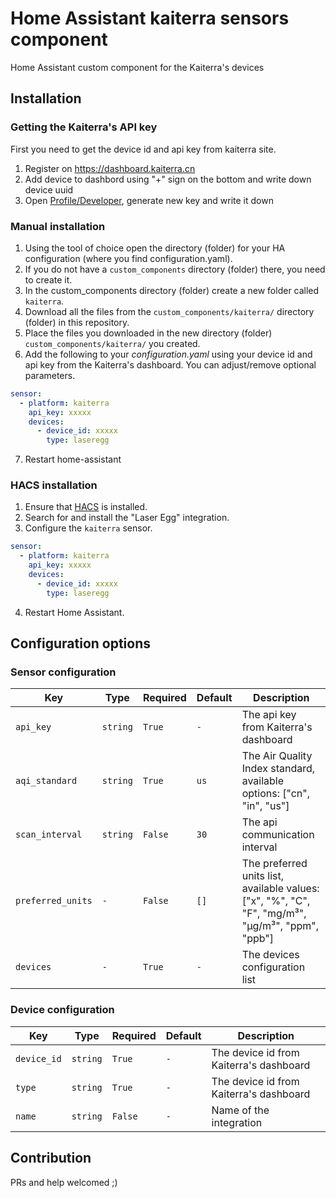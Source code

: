 # Home Assistant kaiterra sensors component
Home Assistant custom component for the Kaiterra's devices

## Installation

### Getting the Kaiterra's API key
First you need to get the device id and api key from kaiterra site.
1. Register on https://dashboard.kaiterra.cn
2. Add device to dashbord using "+" sign on the bottom and write down device uuid
3. Open [Profile/Developer](https://dashboard.kaiterra.cn/me/account/developer), generate new key and write it down

### Manual installation
1. Using the tool of choice open the directory (folder) for your HA configuration (where you find configuration.yaml).
2. If you do not have a `custom_components` directory (folder) there, you need to create it.
3. In the custom_components directory (folder) create a new folder called `kaiterra`.
4. Download all the files from the `custom_components/kaiterra/` directory (folder) in this repository.
5. Place the files you downloaded in the new directory (folder) `custom_components/kaiterra/` you created.
6. Add the following to your _configuration.yaml_ using your device id and api key from the Kaiterra's dashboard. You can adjust/remove optional parameters.

```yaml
sensor:
  - platform: kaiterra
    api_key: xxxxx
    devices:
      - device_id: xxxxx
        type: laseregg 
```

7. Restart home-assistant

### HACS installation
1. Ensure that [HACS](https://custom-components.github.io/hacs/) is installed.
2. Search for and install the "Laser Egg" integration.
3. Configure the `kaiterra` sensor.

```yaml
sensor:
  - platform: kaiterra
    api_key: xxxxx
    devices:
      - device_id: xxxxx
        type: laseregg 
```

4. Restart Home Assistant.


## Configuration options

### Sensor configuration

Key | Type | Required | Default | Description
-- | -- | -- | -- | --
`api_key` | `string` | `True` | `-` | The api key from Kaiterra's dashboard
`aqi_standard` | `string` | `True` | `us` | The Air Quality Index standard, available options: ["cn", "in", "us"]
`scan_interval` | `string` | `False` | `30` | The api communication interval
`preferred_units` | `-` | `False` | `[]` | The preferred units list, available values: ["x", "%", "C", "F", "mg/m³", "µg/m³", "ppm", "ppb"]
`devices` | `-` | `True` | `-` | The devices configuration list

### Device configuration

Key | Type | Required | Default | Description
-- | -- | -- | -- | --
`device_id` | `string` | `True` | `-` | The device id from Kaiterra's dashboard
`type` | `string` | `True` | `-` | The device id from Kaiterra's dashboard
`name` | `string` | `False` | `-` | Name of the integration


## Contribution
PRs and help welcomed ;)

